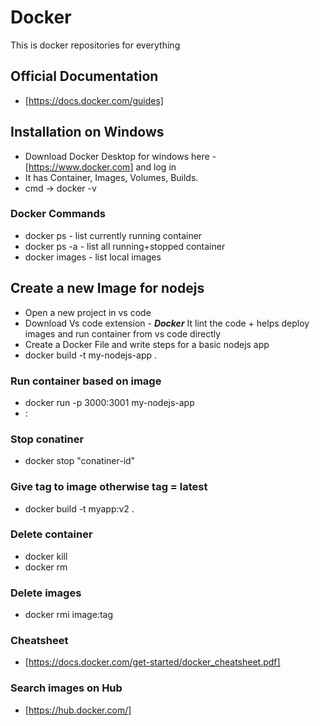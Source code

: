 # Docker
This is docker repositories for everything

## Official Documentation
- [https://docs.docker.com/guides]

## Installation on Windows
- Download Docker Desktop for windows here - [https://www.docker.com] and log in
- It has Container, Images, Volumes, Builds.
- cmd -> docker -v

### Docker Commands
- docker ps         - list currently running container
- docker ps -a      - list all running+stopped container
- docker images     - list local images


## Create a new Image for nodejs
- Open a new project in vs code
- Download Vs code extension - ***Docker*** It lint the code + helps deploy images and run container from vs code directly
- Create a Docker File and write steps for a basic nodejs app
- docker build -t my-nodejs-app .

### Run container based on image
- docker run -p 3000:3001 my-nodejs-app
- <host-port>:<container-port> 

### Stop conatiner
- docker stop "conatiner-id"

### Give tag to image otherwise tag = latest
- docker build -t myapp:v2 .

### Delete container
- docker kill <container-id>
- docker rm <container-id>

### Delete images
- docker rmi image:tag

### Cheatsheet
- [https://docs.docker.com/get-started/docker_cheatsheet.pdf]

### Search images on Hub
- [https://hub.docker.com/]


